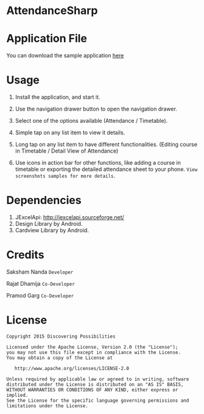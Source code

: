 # AttendanceSharp

Application File
================
You can download the sample application [here](sample/Attendance%23.apk?raw=true)

Usage
=====

  1. Install the application, and start it.

  2. Use the navigation drawer button to open the navigation drawer.

  3. Select one of the options available (Attendance / Timetable).

  4. Simple tap on any list item to view it details.

  5. Long tap on any list item to have different functionalities. (Editing course in Timetable / Detail View of Attendance) 

  6. Use icons in action bar for other functions, like adding a course in timetable or exporting the detailed attendance sheet to your phone. `View screenshots samples for more details`. 

Dependencies
============
  1. JExcelApi: http://jexcelapi.sourceforge.net/
  2. Design Library by Android.
  3. Cardview Library by Android.

Credits
=======

Saksham Nanda `Developer`

Rajat Dhamija `Co-Developer`

Pramod Garg `Co-Developer`

License
=======

    Copyright 2015 Discovering Possibilities

    Licensed under the Apache License, Version 2.0 (the "License");
    you may not use this file except in compliance with the License.
    You may obtain a copy of the License at

       http://www.apache.org/licenses/LICENSE-2.0

    Unless required by applicable law or agreed to in writing, software
    distributed under the License is distributed on an "AS IS" BASIS,
    WITHOUT WARRANTIES OR CONDITIONS OF ANY KIND, either express or implied.
    See the License for the specific language governing permissions and
    limitations under the License.
